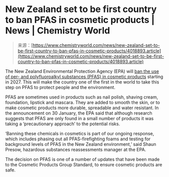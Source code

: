 <!--yml
category: 未分类
date: 2024-05-27 14:42:48
-->

# New Zealand set to be first country to ban PFAS in cosmetic products | News | Chemistry World

> 来源：[https://www.chemistryworld.com/news/new-zealand-set-to-be-first-country-to-ban-pfas-in-cosmetic-products/4018893.article](https://www.chemistryworld.com/news/new-zealand-set-to-be-first-country-to-ban-pfas-in-cosmetic-products/4018893.article)

The New Zealand Environmental Protection Agency (EPA) will [ban the use of per- and polyfluoroalkyl substances (PFAS) in cosmetic products](https://www.epa.govt.nz/news-and-alerts/latest-news/epa-bans-forever-chemicals-in-cosmetic-products/) starting in 2027\. This will make the country one of the first in the world to take this step on PFAS to protect people and the environment.

PFAS are sometimes used in products such as nail polish, shaving cream, foundation, lipstick and mascara. They are added to smooth the skin, or to make cosmetic products more durable, spreadable and water resistant. In the announcement on 30 January, the EPA said that although research suggests that PFAS are only found in a small number of products it was taking a ‘precautionary approach’ to the potential risks.

‘Banning these chemicals in cosmetics is part of our ongoing response, which includes phasing out all PFAS-firefighting foams and testing for background levels of PFAS in the New Zealand environment,’ said Shaun Presow, hazardous substances reassessments manager at the EPA.

The decision on PFAS is one of a number of updates that have been made to the Cosmetic Products Group Standard, to ensure cosmetic products are safe.
